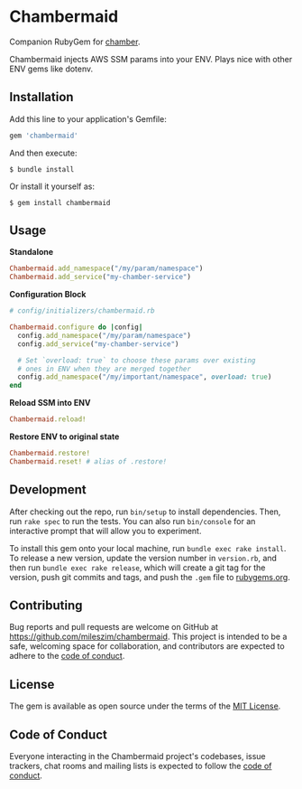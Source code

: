 # Chambermaid

Companion RubyGem for [chamber](https://github.com/segmentio/chamber).

Chambermaid injects AWS SSM params into your ENV. Plays nice with other ENV gems like dotenv.

## Installation

Add this line to your application's Gemfile:

```ruby
gem 'chambermaid'
```

And then execute:

    $ bundle install

Or install it yourself as:

    $ gem install chambermaid

## Usage

**Standalone**

```ruby
Chambermaid.add_namespace("/my/param/namespace")
Chambermaid.add_service("my-chamber-service")
```

**Configuration Block**

```ruby
# config/initializers/chambermaid.rb

Chambermaid.configure do |config|
  config.add_namespace("/my/param/namespace")
  config.add_service("my-chamber-service")

  # Set `overload: true` to choose these params over existing
  # ones in ENV when they are merged together
  config.add_namespace("/my/important/namespace", overload: true)
end
```

**Reload SSM into ENV**
```ruby
Chambermaid.reload!
```

**Restore ENV to original state**
```ruby
Chambermaid.restore!
Chambermaid.reset! # alias of .restore!
```

## Development

After checking out the repo, run `bin/setup` to install dependencies. Then, run `rake spec` to run the tests. You can also run `bin/console` for an interactive prompt that will allow you to experiment.

To install this gem onto your local machine, run `bundle exec rake install`. To release a new version, update the version number in `version.rb`, and then run `bundle exec rake release`, which will create a git tag for the version, push git commits and tags, and push the `.gem` file to [rubygems.org](https://rubygems.org).

## Contributing

Bug reports and pull requests are welcome on GitHub at https://github.com/mileszim/chambermaid. This project is intended to be a safe, welcoming space for collaboration, and contributors are expected to adhere to the [code of conduct](https://github.com/mileszim/chambermaid/blob/master/CODE_OF_CONDUCT.md).


## License

The gem is available as open source under the terms of the [MIT License](https://opensource.org/licenses/MIT).

## Code of Conduct

Everyone interacting in the Chambermaid project's codebases, issue trackers, chat rooms and mailing lists is expected to follow the [code of conduct](https://github.com/mileszim/chambermaid/blob/master/CODE_OF_CONDUCT.md).
